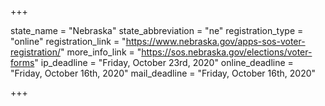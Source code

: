 +++

state_name = "Nebraska"
state_abbreviation = "ne"
registration_type = "online"
registration_link = "https://www.nebraska.gov/apps-sos-voter-registration/"
more_info_link = "https://sos.nebraska.gov/elections/voter-forms"
ip_deadline = "Friday, October 23rd, 2020"
online_deadline = "Friday, October 16th, 2020"
mail_deadline = "Friday, October 16th, 2020"

+++